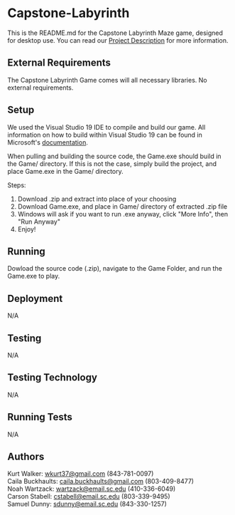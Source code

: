 # Capstone-Labyrinth

This is the README.md for the Capstone Labyrinth Maze game, designed for desktop use. You can read our [Project Description](https://github.com/SCCapstone/Capstone-Labyrinth/wiki/Project-Description) for more information.

## External Requirements

The Capstone Labyrinth Game comes will all necessary libraries. No external requirements.

## Setup  

We used the Visual Studio 19 IDE to compile and build our game. All information on how to build within Visual Studio 19 can be found in Microsoft's [documentation](https://docs.microsoft.com/en-us/visualstudio/ide/walkthrough-building-an-application?view=vs-2019#build-the-application).

When pulling and building the source code, the Game.exe should build in the Game/ directory. If this is not the case, simply build the project, and place Game.exe in the Game/ directory.  

Steps:  
1. Download .zip and extract into place of your choosing
2. Download Game.exe, and place in Game/ directory of extracted .zip file
3. Windows will ask if you want to run .exe anyway, click "More Info", then "Run Anyway"  
4. Enjoy!

## Running

Dowload the source code (.zip), navigate to the Game Folder, and run the Game.exe to play.

## Deployment

N/A

## Testing

N/A

## Testing Technology

N/A

## Running Tests

N/A

## Authors

Kurt Walker: wkurt37@gmail.com (843-781-0097)  
Caila Buckhaults: caila.buckhaults@gmail.com (803-409-8477)  
Noah Wartzack: wartzack@email.sc.edu (410-336-6049)  
Carson Stabell: cstabell@email.sc.edu (803-339-9495)  
Samuel Dunny: sdunny@email.sc.edu (843-330-1257)  
